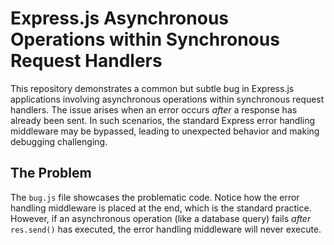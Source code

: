 # Express.js Asynchronous Operations within Synchronous Request Handlers

This repository demonstrates a common but subtle bug in Express.js applications involving asynchronous operations within synchronous request handlers.  The issue arises when an error occurs *after* a response has already been sent.  In such scenarios, the standard Express error handling middleware may be bypassed, leading to unexpected behavior and making debugging challenging.

## The Problem

The `bug.js` file showcases the problematic code.  Notice how the error handling middleware is placed at the end, which is the standard practice. However, if an asynchronous operation (like a database query) fails *after* `res.send()` has executed, the error handling middleware will never execute.